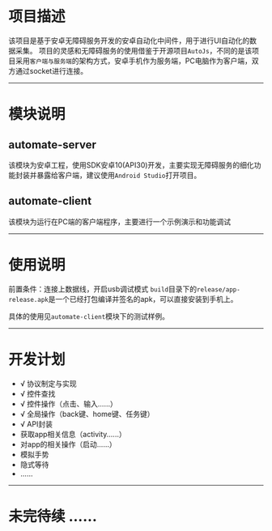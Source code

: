 # 项目描述

该项目是基于安卓无障碍服务开发的安卓自动化中间件，用于进行UI自动化的数据采集。
项目的灵感和无障碍服务的使用借鉴于开源项目`AutoJs`，不同的是该项目采用`客户端与服务端`的架构方式，安卓手机作为服务端，PC电脑作为客户端，双方通过socket进行连接。

---

# 模块说明

## automate-server

该模块为安卓工程，使用SDK安卓10(API30)开发，主要实现无障碍服务的细化功能封装并暴露给客户端，建议使用`Android Studio`打开项目。

## automate-client

该模块为运行在PC端的客户端程序，主要进行一个示例演示和功能调试

---

# 使用说明

前置条件：连接上数据线，开启usb调试模式
`build`目录下的`release/app-release.apk`是一个已经打包编译并签名的apk，可以直接安装到手机上。

具体的使用见`automate-client`模块下的测试样例。

---
# 开发计划
- √ 协议制定与实现
- √ 控件查找
- √ 控件操作（点击、输入......）
- √ 全局操作（back键、home键、任务键）
- √ API封装
- 获取app相关信息（activity......）
- 对app的相关操作（启动......）
- 模拟手势
- 隐式等待
- ......

---

# 未完待续 ......